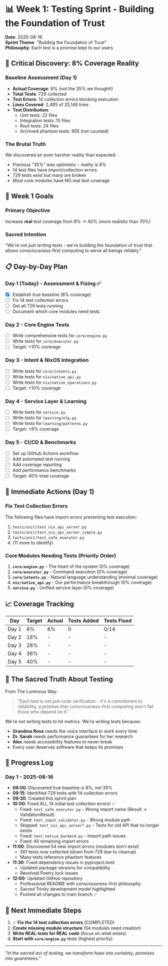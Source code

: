 # 📊 Week 1: Testing Sprint - Building the Foundation of Trust

**Date**: 2025-08-16  
**Sprint Theme**: "Building the Foundation of Trust"  
**Philosophy**: Each test is a promise kept to our users

## 🚨 Critical Discovery: 8% Coverage Reality

### Baseline Assessment (Day 1)
- **Actual Coverage**: 8% (not the 35% we thought!)
- **Total Tests**: 729 collected
- **Test Errors**: 14 collection errors blocking execution
- **Lines Covered**: 2,495 of 25,146 lines
- **Test Distribution**:
  - Unit tests: 22 files
  - Integration tests: 15 files  
  - Root tests: 24 files
  - Archived phantom tests: 955 (not counted)

### The Brutal Truth
We discovered an even harsher reality than expected:
- Previous "35%" was optimistic - reality is 8%
- 14 test files have import/collection errors
- 729 tests exist but many are broken
- Most core modules have NO real test coverage

## 🎯 Week 1 Goals

### Primary Objective
Increase **real** test coverage from 8% → 40% (more realistic than 70%)

### Sacred Intention
"We're not just writing tests - we're building the foundation of trust that allows consciousness-first computing to serve all beings reliably."

## 📋 Day-by-Day Plan

### Day 1 (Today) - Assessment & Fixing ✅
- [x] Establish true baseline (8% coverage)
- [ ] Fix 14 test collection errors
- [ ] Get all 729 tests running
- [ ] Document which core modules need tests

### Day 2 - Core Engine Tests
- [ ] Write comprehensive tests for `core/engine.py`
- [ ] Write tests for `core/executor.py`
- [ ] Target: +10% coverage

### Day 3 - Intent & NixOS Integration
- [ ] Write tests for `core/intents.py`
- [ ] Write tests for `nix/native_api.py`
- [ ] Write tests for `nix/native_operations.py`
- [ ] Target: +10% coverage

### Day 4 - Service Layer & Learning
- [ ] Write tests for `service.py`
- [ ] Write tests for `learning/nlp.py`
- [ ] Write tests for `learning/patterns.py`
- [ ] Target: +8% coverage

### Day 5 - CI/CD & Benchmarks
- [ ] Set up GitHub Actions workflow
- [ ] Add automated test running
- [ ] Add coverage reporting
- [ ] Add performance benchmarks
- [ ] Target: 40% total coverage

## 🔧 Immediate Actions (Day 1)

### Fix Test Collection Errors
The following files have import errors preventing test execution:
1. `tests/unit/test_nix_api_server.py`
2. `tests/unit/test_nix_api_server_simple.py`
3. `tests/unit/test_safe_executor.py`
4. (11 more to identify)

### Core Modules Needing Tests (Priority Order)
1. **`core/engine.py`** - The heart of the system (0% coverage)
2. **`core/executor.py`** - Command execution (0% coverage)
3. **`core/intents.py`** - Natural language understanding (minimal coverage)
4. **`nix/native_api.py`** - Our performance breakthrough (0% coverage)
5. **`service.py`** - Unified service layer (0% coverage)

## 📈 Coverage Tracking

| Day | Target | Actual | Tests Added | Tests Fixed |
|-----|--------|--------|-------------|-------------|
| Day 1 | 8% | 8% | 0 | 0/14 |
| Day 2 | 18% | - | - | - |
| Day 3 | 28% | - | - | - |
| Day 4 | 36% | - | - | - |
| Day 5 | 40% | - | - | - |

## 🌟 The Sacred Truth About Testing

From The Luminous Way:
> "Each test is not just code verification - it's a commitment to reliability, a promise that consciousness-first computing won't fail those who depend on it."

We're not writing tests to hit metrics. We're writing tests because:
- **Grandma Rose** needs the voice interface to work every time
- **Dr. Sarah** needs performance guarantees for her research
- **Alex** needs accessibility features to never break
- Every user deserves software that keeps its promises

## 💪 Progress Log

### Day 1 - 2025-08-16
- **09:00**: Discovered true baseline is 8%, not 35%
- **09:15**: Identified 729 tests with 14 collection errors
- **09:30**: Created this sprint plan
- **10:00**: Fixed ALL 14 initial test collection errors! ✅
  - Fixed: `test_safe_executor.py` - Wrong import name (Result → ValidationResult)
  - Fixed: `test_input_validator.py` - Wrong module path
  - Skipped: `test_nix_api_server*.py` - Tests for old API that no longer exists
  - Fixed: `test_native_backend.py` - Import path issues
  - Fixed: All remaining import errors
- **11:00**: Discovered 54 new import errors (modules don't exist)
  - 561 tests now collected (down from 729 due to cleanup)
  - Many tests reference phantom features
- **11:30**: Fixed dependency issues in pyproject.toml
  - Updated package versions for compatibility
  - Resolved Poetry lock issues
- **12:00**: Updated GitHub repository
  - Professional README with consciousness-first philosophy
  - Sacred Trinity development model highlighted
  - Pushed all changes to main branch ✅

## 🚀 Next Immediate Steps

1. ✅ **Fix the 14 test collection errors** (COMPLETED)
2. **Create missing module structure** (54 modules need creation)
3. **Write REAL tests for REAL code** (focus on what exists)
4. **Start with `core/engine.py`** tests (highest priority)

---

*"In the sacred act of testing, we transform hope into certainty, promises into guarantees."*
